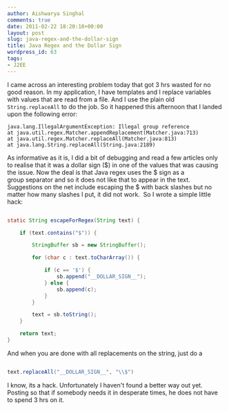 ```yaml
---
author: Aishwarya Singhal
comments: true
date: 2011-02-22 18:20:18+00:00
layout: post
slug: java-regex-and-the-dollar-sign
title: Java Regex and the Dollar Sign
wordpress_id: 63
tags:
- J2EE
---
```


I came across an interesting problem today that got 3 hrs wasted for no good reason. In my application, I have templates and I replace variables with values that are read from a file. And I use the plain old `String.replaceAll` to do the job. So it happened this afternoon that I landed upon the following error:

	java.lang.IllegalArgumentException: Illegal group reference	
	at java.util.regex.Matcher.appendReplacement(Matcher.java:713)	
	at java.util.regex.Matcher.replaceAll(Matcher.java:813)	
	at java.lang.String.replaceAll(String.java:2189)

As informative as it is, I did a bit of debugging and read a few articles only to realise that it was a dollar sign ($) in one of the values that was causing the issue. Now the deal is that Java regex uses the $ sign as a group separator and so it does not like that to appear in the text. Suggestions on the net include escaping the $ with back slashes but no matter how many slashes I put, it did not work.  So I wrote a simple little hack:

```java

static String escapeForRegex(String text) {

	if (text.contains("$")) {

		StringBuffer sb = new StringBuffer();

		for (char c : text.toCharArray()) {

			if (c == '$') {
				sb.append("__DOLLAR_SIGN__");
			} else {
				sb.append(c);
			}
		}

		text = sb.toString();
	}

	return text;
}

```

And when you are done with all replacements on the string, just do a

```java

text.replaceAll("__DOLLAR_SIGN__", "\\$")

```

I know, its a hack. Unfortunately I haven't found a better way out yet. Posting so that if somebody needs it in desperate times, he does not have to spend 3 hrs on it.
